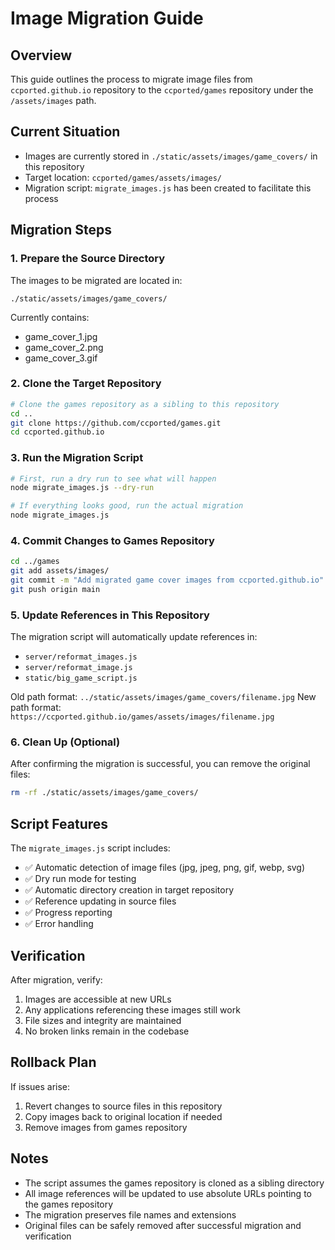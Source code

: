 # Image Migration Guide

## Overview
This guide outlines the process to migrate image files from `ccported.github.io` repository to the `ccported/games` repository under the `/assets/images` path.

## Current Situation
- Images are currently stored in `./static/assets/images/game_covers/` in this repository
- Target location: `ccported/games/assets/images/`
- Migration script: `migrate_images.js` has been created to facilitate this process

## Migration Steps

### 1. Prepare the Source Directory
The images to be migrated are located in:
```
./static/assets/images/game_covers/
```

Currently contains:
- game_cover_1.jpg
- game_cover_2.png  
- game_cover_3.gif

### 2. Clone the Target Repository
```bash
# Clone the games repository as a sibling to this repository
cd ..
git clone https://github.com/ccported/games.git
cd ccported.github.io
```

### 3. Run the Migration Script
```bash
# First, run a dry run to see what will happen
node migrate_images.js --dry-run

# If everything looks good, run the actual migration
node migrate_images.js
```

### 4. Commit Changes to Games Repository
```bash
cd ../games
git add assets/images/
git commit -m "Add migrated game cover images from ccported.github.io"
git push origin main
```

### 5. Update References in This Repository
The migration script will automatically update references in:
- `server/reformat_images.js`
- `server/reformat_image.js`
- `static/big_game_script.js`

Old path format: `../static/assets/images/game_covers/filename.jpg`
New path format: `https://ccported.github.io/games/assets/images/filename.jpg`

### 6. Clean Up (Optional)
After confirming the migration is successful, you can remove the original files:
```bash
rm -rf ./static/assets/images/game_covers/
```

## Script Features

The `migrate_images.js` script includes:
- ✅ Automatic detection of image files (jpg, jpeg, png, gif, webp, svg)
- ✅ Dry run mode for testing
- ✅ Automatic directory creation in target repository
- ✅ Reference updating in source files
- ✅ Progress reporting
- ✅ Error handling

## Verification

After migration, verify:
1. Images are accessible at new URLs
2. Any applications referencing these images still work
3. File sizes and integrity are maintained
4. No broken links remain in the codebase

## Rollback Plan

If issues arise:
1. Revert changes to source files in this repository
2. Copy images back to original location if needed
3. Remove images from games repository

## Notes

- The script assumes the games repository is cloned as a sibling directory
- All image references will be updated to use absolute URLs pointing to the games repository
- The migration preserves file names and extensions
- Original files can be safely removed after successful migration and verification